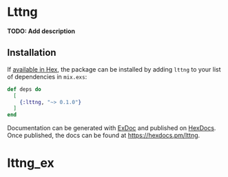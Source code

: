 # Lttng

**TODO: Add description**

## Installation

If [available in Hex](https://hex.pm/docs/publish), the package can be installed
by adding `lttng` to your list of dependencies in `mix.exs`:

```elixir
def deps do
  [
    {:lttng, "~> 0.1.0"}
  ]
end
```

Documentation can be generated with [ExDoc](https://github.com/elixir-lang/ex_doc)
and published on [HexDocs](https://hexdocs.pm). Once published, the docs can
be found at <https://hexdocs.pm/lttng>.

# lttng_ex
